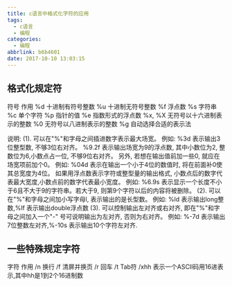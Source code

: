 ```yaml
---
title: c语言中格式化字符的应用
tags:
  - c语言
  - 编程
categories:
  - 编程
abbrlink: b6b4601
date: 2017-10-10 13:03:15
---
```

## 格式化规定符
符号 作用
%d 十进制有符号整数
%u 十进制无符号整数
%f 浮点数
%s 字符串
%c 单个字符
%p 指针的值
%e 指数形式的浮点数
%x, %X 无符号以十六进制表示的整数<!--more-->
%0 无符号以八进制表示的整数
%g 自动选择合适的表示法

说明:
(1). 可以在"%"和字母之间插进数字表示最大场宽。
例如: %3d 表示输出3位整型数, 不够3位右对齐。
%9.2f 表示输出场宽为9的浮点数, 其中小数位为2, 整数位为6,小数点占一位, 不够9位右对齐。
另外, 若想在输出值前加一些0, 就应在场宽项前加个0。
例如: %04d 表示在输出一个小于4位的数值时, 将在前面补0使其总宽度为4位。
如果用浮点数表示字符或整型量的输出格式, 小数点后的数字代表最大宽度,小数点前的数字代表最小宽度。
例如: %6.9s 表示显示一个长度不小于6且不大于9的字符串。若大于9, 则第9个字符以后的内容将被删除。
(2). 可以在"%"和字母之间加小写字母l, 表示输出的是长型数。
例如: %ld 表示输出long整数,%lf 表示输出double浮点数
(3). 可以控制输出左对齐或右对齐, 即在"%"和字母之间加入一个"-" 号可说明输出为左对齐, 否则为右对齐。
例如: %-7d 表示输出7位整数左对齐,%-10s 表示输出10个字符左对齐.

## 一些特殊规定字符
字符 作用
/n   换行
/f   清屏并换页
/r   回车
/t   Tab符
/xhh 表示一个ASCII码用16进表示,其中hh是1到2个16进制数